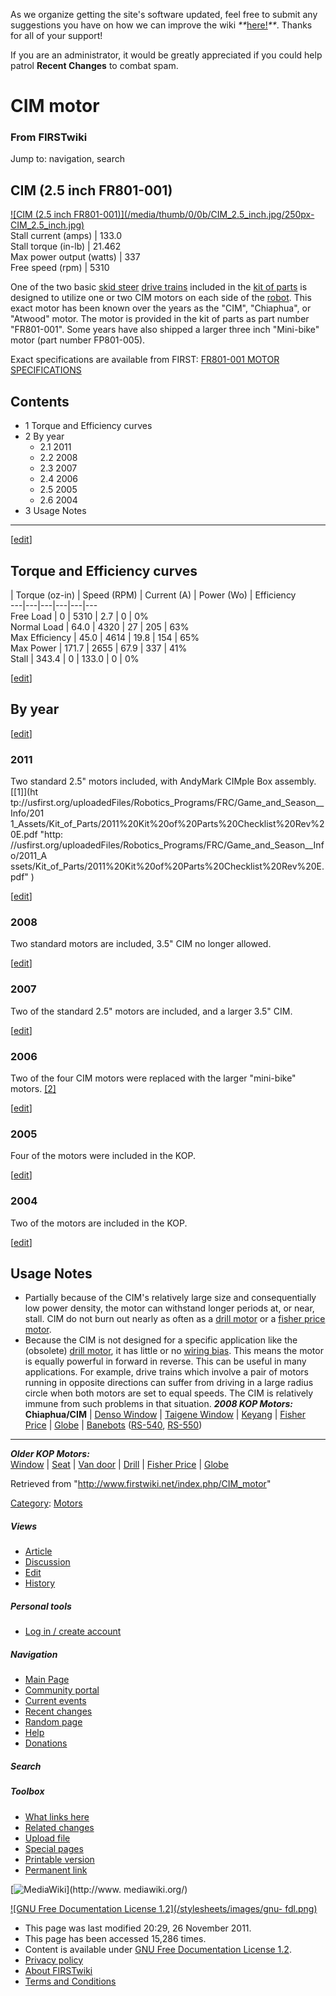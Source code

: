 As we organize getting the site's software updated, feel free to submit any
suggestions you have on how we can improve the wiki
_**_[here!](/index.php/User:Hallry/Suggestions "User:Hallry/Suggestions"
)_**_. Thanks for all of your support!

If you are an administrator, it would be greatly appreciated if you could help
patrol **Recent Changes** to combat spam.

# CIM motor

### From FIRSTwiki

Jump to: navigation, search

  

CIM (2.5 inch FR801-001)  
---  
[![CIM \(2.5 inch FR801-001\)](/media/thumb/0/0b/CIM_2.5_inch.jpg/250px-
CIM_2.5_inch.jpg)](/index.php/Image:CIM_2.5_inch.jpg "CIM \(2.5 inch
FR801-001\)" )  
Stall current (amps) |  133.0  
Stall torque (in-lb) |  21.462  
Max power output (watts) |  337  
Free speed (rpm) |  5310  
  
One of the two basic [skid steer](/index.php/Skid_steer "Skid steer" ) [drive
trains](/index.php/Drive_train "Drive train" ) included in the [kit of
parts](/index.php/Kit_of_parts "Kit of parts" ) is designed to utilize one or
two CIM motors on each side of the [robot](/index.php/Robot "Robot" ). This
exact motor has been known over the years as the "CIM", "Chiaphua", or
"Atwood" motor. The motor is provided in the kit of parts as part number
"FR801-001". Some years have also shipped a larger three inch "Mini-bike"
motor (part number FP801-005).

Exact specifications are available from FIRST: [FR801-001 MOTOR
SPECIFICATIONS](http://www2.usfirst.org/2005comp/Specs/CIM.pdf
"http://www2.usfirst.org/2005comp/Specs/CIM.pdf" )

## Contents

  * 1 Torque and Efficiency curves
  * 2 By year
    * 2.1 2011
    * 2.2 2008
    * 2.3 2007
    * 2.4 2006
    * 2.5 2005
    * 2.6 2004
  * 3 Usage Notes  
---  
  
[[edit](/index.php?title=CIM_motor&action=edit&section=1 "Edit section: Torque
and Efficiency curves" )]

## Torque and Efficiency curves

| Torque (oz-in) | Speed (RPM) | Current (A) | Power (Wo) | Efficiency  
---|---|---|---|---|---  
Free Load | 0 | 5310 | 2.7 | 0 | 0%  
Normal Load | 64.0 | 4320 | 27 | 205 | 63%  
Max Efficiency | 45.0 | 4614 | 19.8 | 154 | 65%  
Max Power | 171.7 | 2655 | 67.9 | 337 | 41%  
Stall | 343.4 | 0 | 133.0 | 0 | 0%  
  
[[edit](/index.php?title=CIM_motor&action=edit&section=2 "Edit section: By
year" )]

##  By year

[[edit](/index.php?title=CIM_motor&action=edit&section=3 "Edit section: 2011"
)]

### 2011

Two standard 2.5" motors included, with AndyMark CIMple Box assembly. [[1]](ht
tp://usfirst.org/uploadedFiles/Robotics_Programs/FRC/Game_and_Season__Info/201
1_Assets/Kit_of_Parts/2011%20Kit%20of%20Parts%20Checklist%20Rev%20E.pdf "http:
//usfirst.org/uploadedFiles/Robotics_Programs/FRC/Game_and_Season__Info/2011_A
ssets/Kit_of_Parts/2011%20Kit%20of%20Parts%20Checklist%20Rev%20E.pdf" )

[[edit](/index.php?title=CIM_motor&action=edit&section=4 "Edit section: 2008"
)]

###  2008

Two standard motors are included, 3.5" CIM no longer allowed.

[[edit](/index.php?title=CIM_motor&action=edit&section=5 "Edit section: 2007"
)]

###  2007

Two of the standard 2.5" motors are included, and a larger 3.5" CIM.

[[edit](/index.php?title=CIM_motor&action=edit&section=6 "Edit section: 2006"
)]

###  2006

Two of the four CIM motors were replaced with the larger "mini-bike" motors.
[[2]](http://www2.usfirst.org/2006comp/Manual/5-The_Robot_Rev_F.pdf
"http://www2.usfirst.org/2006comp/Manual/5-The_Robot_Rev_F.pdf" )

[[edit](/index.php?title=CIM_motor&action=edit&section=7 "Edit section: 2005"
)]

###  2005

Four of the motors were included in the KOP.

[[edit](/index.php?title=CIM_motor&action=edit&section=8 "Edit section: 2004"
)]

###  2004

Two of the motors are included in the KOP.

[[edit](/index.php?title=CIM_motor&action=edit&section=9 "Edit section: Usage
Notes" )]

## Usage Notes

  * Partially because of the CIM's relatively large size and consequentially low power density, the motor can withstand longer periods at, or near, stall. CIM do not burn out nearly as often as a [drill motor](/index.php/Drill_motor "Drill motor" ) or a [fisher price motor](/index.php/Fisher_price_motor "Fisher price motor" ). 
  * Because the CIM is not designed for a specific application like the (obsolete) [drill motor](/index.php/Drill_motor "Drill motor" ), it has little or no [wiring bias](/index.php/Wiring_bias "Wiring bias" ). This means the motor is equally powerful in forward in reverse. This can be useful in many applications. For example, drive trains which involve a pair of motors running in opposite directions can suffer from driving in a large radius circle when both motors are set to equal speeds. The CIM is relatively immune from such problems in that situation. 
_**2008 KOP Motors:**_  
**Chiaphua/CIM** | [Denso Window](/index.php/Denso_window_motor "Denso window motor" ) | [Taigene Window](/index.php?title=Taigene_window_motor&action=edit "Taigene window motor" ) | [Keyang](/index.php?title=Keyang_motor&action=edit "Keyang motor" ) | [Fisher Price](/index.php/Fisher_Price_motor "Fisher Price motor" ) | [Globe](/index.php/Globe_motor "Globe motor" ) | [Banebots](/index.php/Banebots_motor "Banebots motor" ) ([RS-540](/index.php?title=RS-540_Banebots_motor&action=edit "RS-540 Banebots motor" ), [RS-550](/index.php/RS-550_Banebots_motor "RS-550 Banebots motor" ))   
---  
_**Older KOP Motors:**_  
[Window](/index.php/Window_motor "Window motor" ) |
[Seat](/index.php?title=Seat_motor&action=edit "Seat motor" ) | [Van
door](/index.php/Van_door_motor "Van door motor" ) |
[Drill](/index.php/Drill_motor "Drill motor" ) | [Fisher
Price](/index.php/Fisher_Price_motor "Fisher Price motor" ) |
[Globe](/index.php/Globe_motor "Globe motor" )  
  
Retrieved from "<http://www.firstwiki.net/index.php/CIM_motor>"

[Category](/index.php?title=Special:Categories&article=CIM_motor
"Special:Categories" ): [Motors](/index.php/Category:Motors "Category:Motors"
)

##### Views

  * [Article](/index.php/CIM_motor)
  * [Discussion](/index.php/Talk:CIM_motor)
  * [Edit](/index.php?title=CIM_motor&action=edit)
  * [History](/index.php?title=CIM_motor&action=history)

##### Personal tools

  * [Log in / create account](/index.php?title=Special:Userlogin&returnto=CIM_motor)

[](/index.php/Main_Page "Main Page" )

##### Navigation

  * [Main Page](/index.php/Main_Page)
  * [Community portal](/index.php/FIRSTwiki:Community_portal)
  * [Current events](/index.php/Current_events)
  * [Recent changes](/index.php/Special:Recentchanges)
  * [Random page](/index.php/Special:Random)
  * [Help](/index.php/FIRSTwiki:Help)
  * [Donations](/index.php/FIRSTwiki:Site_support)

##### Search



##### Toolbox

  * [What links here](/index.php/Special:Whatlinkshere/CIM_motor)
  * [Related changes](/index.php/Special:Recentchangeslinked/CIM_motor)
  * [Upload file](/index.php/Special:Upload)
  * [Special pages](/index.php/Special:Specialpages)
  * [Printable version](/index.php?title=CIM_motor&printable=yes)
  * [Permanent link](/index.php?title=CIM_motor&oldid=85842)

[![MediaWiki](/skins/common/images/poweredby_mediawiki_88x31.png)](http://www.
mediawiki.org/)

[![GNU Free Documentation License 1.2](/stylesheets/images/gnu-
fdl.png)](http://www.gnu.org/copyleft/fdl.html)

  * This page was last modified 20:29, 26 November 2011.
  * This page has been accessed 15,286 times.
  * Content is available under [GNU Free Documentation License 1.2](http://www.gnu.org/copyleft/fdl.html "http://www.gnu.org/copyleft/fdl.html" ).
  * [Privacy policy](/index.php/FIRSTwiki:Privacy_policy "FIRSTwiki:Privacy policy" )
  * [About FIRSTwiki](/index.php/FIRSTwiki:About "FIRSTwiki:About" )
  * [Terms and Conditions](/index.php/FIRSTwiki:Terms_and_conditions "FIRSTwiki:Terms and conditions" )

